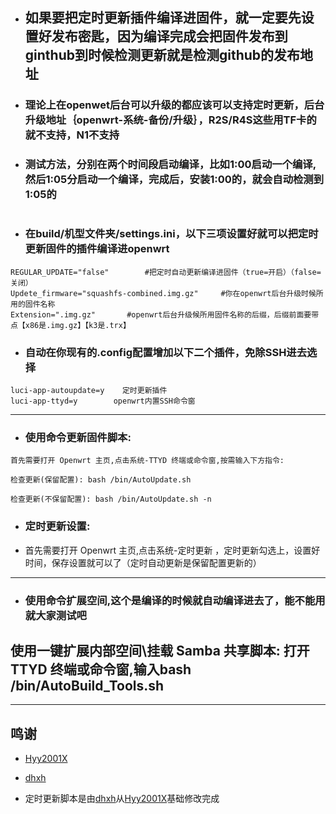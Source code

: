 - ## 如果要把定时更新插件编译进固件，就一定要先设置好发布密匙，因为编译完成会把固件发布到ginthub到时候检测更新就是检测github的发布地址

- ### 理论上在openwet后台可以升级的都应该可以支持定时更新，后台升级地址｛openwrt-系统-备份/升级｝，R2S/R4S这些用TF卡的就不支持，N1不支持

- ### 测试方法，分别在两个时间段启动编译，比如1:00启动一个编译,然后1:05分启动一个编译，完成后，安装1:00的，就会自动检测到1:05的
#
- ### 在build/机型文件夹/settings.ini，以下三项设置好就可以把定时更新固件的插件编译进openwrt

```
REGULAR_UPDATE="false"        #把定时自动更新编译进固件（true=开启）（false=关闭）
Updete_firmware="squashfs-combined.img.gz"     #你在openwrt后台升级时候所用的固件名称
Extension=".img.gz"       #openwrt后台升级候所用固件名称的后缀，后缀前面要带点【x86是.img.gz】【k3是.trx】
```

- ### 自动在你现有的.config配置增加以下二个插件，免除SSH进去选择
```
luci-app-autoupdate=y    定时更新插件
luci-app-ttyd=y        openwrt内置SSH命令窗
```
---
- ### 使用命令更新固件脚本:
```
首先需要打开 Openwrt 主页,点击系统-TTYD 终端或命令窗,按需输入下方指令:

检查更新(保留配置): bash /bin/AutoUpdate.sh

检查更新(不保留配置): bash /bin/AutoUpdate.sh -n
```

- ### 定时更新设置:
- 首先需要打开 Openwrt 主页,点击系统-定时更新 ，定时更新勾选上，设置好时间，保存设置就可以了（定时自动更新是保留配置更新的）

---

- ### 使用命令扩展空间,这个是编译的时候就自动编译进去了，能不能用就大家测试吧

使用一键扩展内部空间\挂载 Samba 共享脚本:
打开TTYD 终端或命令窗,输入bash /bin/AutoBuild_Tools.sh
---



---
## 鸣谢

   - [Hyy2001X](https://github.com/Hyy2001X/AutoBuild-Actions)

   - [dhxh](https://github.com/dhxh/Openwrt-Build)

   - 定时更新脚本是由[dhxh](https://github.com/dhxh/Openwrt-Build)从[Hyy2001X](https://github.com/Hyy2001X/AutoBuild-Actions)基础修改完成

